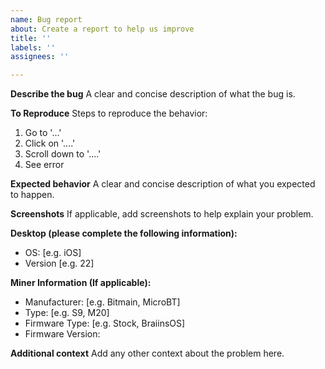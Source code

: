 ```yaml
---
name: Bug report
about: Create a report to help us improve
title: ''
labels: ''
assignees: ''

---
```


**Describe the bug**
A clear and concise description of what the bug is.

**To Reproduce**
Steps to reproduce the behavior:
1. Go to '...'
2. Click on '....'
3. Scroll down to '....'
4. See error

**Expected behavior**
A clear and concise description of what you expected to happen.

**Screenshots**
If applicable, add screenshots to help explain your problem.

**Desktop (please complete the following information):**
 - OS: [e.g. iOS]
 - Version [e.g. 22]

**Miner Information (If applicable):**
 - Manufacturer: [e.g. Bitmain, MicroBT]
 - Type: [e.g. S9, M20]
 - Firmware Type: [e.g. Stock, BraiinsOS]
 - Firmware Version:

**Additional context**
Add any other context about the problem here.
